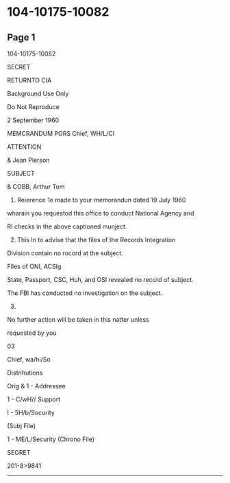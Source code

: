 # 104-10175-10082

## Page 1

104-10175-10082

SECRET

RETURNTO CIA

Background Use Only

Do Not Reproduce

2 September 1960

MEMCRANDUM PORS Chief, WH/L/CI

ATTENTION

& Jean Plerson

SUBJECT

& COBB, Arthur Tom

1. Reierence 1e made to your memorandun dated 19 July 1960

wharain you requestod this office to conduct National Agency and

RI checks in the above captioned munject.

2. This In to advise that the files of the Records Integration

Division contain no rocord at the subject.

FIles of ONI, ACSIg

State, Passport, CSC, Huh, and OSI revealed no record of subject.

The FBI has conducted no investigation on the subject.

3.

No further action will be taken in this natter unless

requested by you

03

Chief, wa/hi/So

Distrihutions

Orig & 1 - Addressee

1 - C/wH// Support

I - 5H/b/Socurity

(Subj File)

1 - ME/L/Security (Chrono File)

SEGRET

201-8>9841

---

